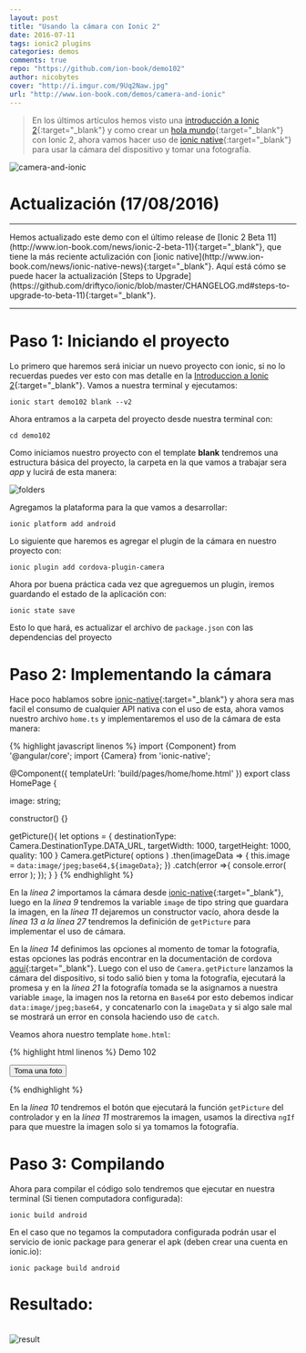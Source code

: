 ```yaml
---
layout: post
title: "Usando la cámara con Ionic 2"
date: 2016-07-11
tags: ionic2 plugins
categories: demos
comments: true
repo: "https://github.com/ion-book/demo102"
author: nicobytes
cover: "http://i.imgur.com/9Uq2Naw.jpg"
url: "http://www.ion-book.com/demos/camera-and-ionic"
---
```


> En los últimos artículos hemos visto una [introducción a Ionic 2](http://www.ion-book.com/ionic2/introIonic2){:target="_blank"} y como crear un [hola mundo](http://www.ion-book.com/ionic2/ionic2){:target="_blank"} con Ionic 2, ahora vamos hacer uso de [ionic native](http://www.ion-book.com/ionic2/ionic-native){:target="_blank"} para usar la cámara del dispositivo y tomar una fotografía.

<img class="img-responsive" src="http://i.imgur.com/9Uq2Naw.jpg" alt="camera-and-ionic">

# Actualización (17/08/2016)
<hr/>
Hemos actualizado este demo con el último release de [Ionic 2 Beta 11](http://www.ion-book.com/news/ionic-2-beta-11){:target="_blank"}, que tiene la más reciente actulización con [ionic native](http://www.ion-book.com/news/ionic-native-news){:target="_blank"}. Aquí está cómo se puede hacer la actualización [Steps to Upgrade](https://github.com/driftyco/ionic/blob/master/CHANGELOG.md#steps-to-upgrade-to-beta-11){:target="_blank"}.

<hr/>

# Paso 1: Iniciando el proyecto

Lo primero que haremos será iniciar un nuevo proyecto con ionic, si no lo recuerdas puedes ver esto con mas detalle en la [Introduccion a Ionic 2](http://www.ion-book.com/ionic2/ionic2){:target="_blank"}.
Vamos a nuestra terminal y ejecutamos:

```
ionic start demo102 blank --v2
```

Ahora entramos a la carpeta del proyecto desde nuestra terminal con:

```
cd demo102
```

Como iniciamos nuestro proyecto con el template **blank** tendremos una estructura básica del proyecto, la carpeta en la que vamos a trabajar sera *app* y lucirá de esta manera:

<img class="img-responsive" src="http://i.imgur.com/rGu7pp9.png" alt="folders">

Agregamos la plataforma para la que vamos a desarrollar:

```
ionic platform add android
```

Lo siguiente que haremos es agregar el plugin de la cámara en nuestro proyecto con:

```
ionic plugin add cordova-plugin-camera
```

Ahora por buena práctica cada vez que agreguemos un plugin, iremos guardando el estado de la aplicación con:

```
ionic state save
```

Esto lo que hará, es actualizar el archivo de `package.json` con las dependencias del proyecto

# Paso 2: Implementando la cámara

Hace poco hablamos sobre [ionic-native](http://www.ion-book.com/ionic2/ionic-native){:target="_blank"} y ahora sera mas facil el consumo de cualquier API nativa con el uso de esta, ahora vamos nuestro archivo `home.ts` y implementaremos el uso de la cámara de esta manera:

{% highlight javascript linenos %}
import {Component} from '@angular/core';
import {Camera} from 'ionic-native';

@Component({
  templateUrl: 'build/pages/home/home.html'
})
export class HomePage {

  image: string;

  constructor() {}

  getPicture(){
    let options = {
      destinationType: Camera.DestinationType.DATA_URL,
      targetWidth: 1000,
      targetHeight: 1000,
      quality: 100
    }
    Camera.getPicture( options )
    .then(imageData => {
      this.image = `data:image/jpeg;base64,${imageData}`;
    })
    .catch(error =>{
      console.error( error );
    });
  }
}
{% endhighlight %}

En la *línea 2* importamos la cámara desde [ionic-native](http://www.ion-book.com/ionic2/ionic-native){:target="_blank"}, luego en la *línea 9* tendremos la variable `image` de tipo string que guardara la imagen, en la *línea 11* dejaremos un constructor vacío, ahora desde la *línea 13 a la línea 27* tendremos la definición de `getPicture` para implementar el uso de cámara.

En la *línea 14* definimos las opciones al momento de tomar la fotografía, estas opciones las podrás encontrar en la documentación de cordova [aquí](https://github.com/apache/cordova-plugin-camera#cameracameraoptions--object){:target="_blank"}. Luego con el uso de `Camera.getPicture` lanzamos la cámara del dispositivo, si todo salió bien y toma la fotografía, ejecutará la promesa y en la *línea 21* la fotografía tomada se la asignamos a nuestra variable `image`, la imagen nos la retorna en `Base64` por esto debemos indicar `data:image/jpeg;base64,` y concatenarlo con la `imageData` y si algo sale mal se mostrará un error en consola haciendo uso de `catch`.

Veamos ahora nuestro template `home.html`:

{% highlight html linenos %}
<ion-header>
  <ion-navbar>
    <ion-title>
      Demo 102
    </ion-title>
  </ion-navbar>
</ion-header>

<ion-content padding>
  <button block (click)="getPicture()">Toma una foto</button>
  <img [src]="image" *ngIf="image" />
</ion-content>

{% endhighlight %}

En la *línea 10* tendremos el botón que ejecutará la función `getPicture` del controlador y en la *línea 11* mostraremos la imagen, usamos la directiva `ngIf` para que muestre la imagen solo si ya tomamos la fotografía.

# Paso 3: Compilando

Ahora para compilar el código solo tendremos que ejecutar en nuestra terminal (Si tienen computadora configurada):

```
ionic build android
```

En el caso que no tegamos la computadora configurada podrán usar el servicio de ionic package para generar el apk (deben crear una cuenta en ionic.io):

```
ionic package build android
```


# Resultado:

<br/>
<img class="img-responsive" src="http://i.imgur.com/OA55G0K.png" alt="result">  
